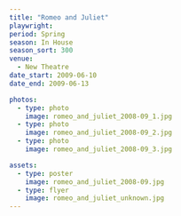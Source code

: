 ```yaml
---
title: "Romeo and Juliet"
playwright:
period: Spring
season: In House
season_sort: 300
venue:
  - New Theatre
date_start: 2009-06-10
date_end: 2009-06-13

photos:
  - type: photo
    image: romeo_and_juliet_2008-09_1.jpg
  - type: photo
    image: romeo_and_juliet_2008-09_2.jpg
  - type: photo
    image: romeo_and_juliet_2008-09_3.jpg

assets:
  - type: poster
    image: romeo_and_juliet_2008-09.jpg
  - type: flyer
    image: romeo_and_juliet_unknown.jpg
---
```

